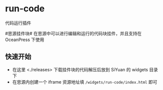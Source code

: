 # run-code

代码运行插件

#思源挂件块# 在思源中可以进行编辑和运行的代码块挂件，并且支持在 OceanPress 下使用

## 快速开始

- 在这里 <./releases> 下载挂件块的代码解压后放到 SiYuan 的 widgets 目录下
- 在思源内创建一个 iframe 资源地址填 `/widgets/run-code/index.html` 即可
